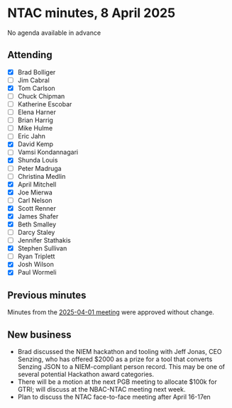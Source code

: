 # NTAC minutes, 8 April 2025

No agenda available in advance

## Attending

- [x] Brad Bolliger
- [ ] Jim Cabral
- [x] Tom Carlson
- [ ] Chuck Chipman
- [ ] Katherine Escobar
- [ ] Elena Harner
- [ ] Brian Harrig
- [ ] Mike Hulme
- [ ] Eric Jahn
- [x] David Kemp
- [ ] Vamsi Kondannagari
- [x] Shunda Louis
- [ ] Peter Madruga
- [ ] Christina Medlin
- [x] April Mitchell
- [x] Joe Mierwa
- [ ] Carl Nelson
- [x] Scott Renner
- [x] James Shafer
- [x] Beth Smalley
- [ ] Darcy Staley 
- [ ] Jennifer Stathakis
- [x] Stephen Sullivan
- [ ] Ryan Triplett
- [x] Josh Wilson
- [x] Paul Wormeli

## Previous minutes

Minutes from the [2025-04-01 meeting](2025-04-01-minutes.md) were approved without change.

## New business

* Brad discussed the NIEM hackathon and tooling with Jeff Jonas, CEO Senzing, who has offered $2000 as a prize for a tool that converts Senzing JSON to a NIEM-compliant person record. This may be one of several potential Hackathon award categories.
* There will be a motion at the next PGB meeting to allocate $100k for GTRI; will discuss at the NBAC-NTAC meeting next week.
* Plan to discuss the NTAC face-to-face meeting after April 16-17en
